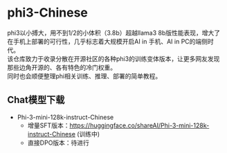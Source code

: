 # phi3-Chinese
phi3以小搏大，用不到1/2的小体积（3.8b）超越llama3 8b版性能表现，增大了在手机上部署的可行性，几乎标志着大规模开启AI in 手机、AI in PC的端侧时代。  
该仓库致力于收录分散在开源社区的各种phi3的训练变体版本，让更多网友发现那些边角开源的、各有特色的冷门权重。  
同时也会顺便整理phi相关训练、推理、部署的简单教程。  

## Chat模型下载
- Phi-3-mini-128k-instruct-Chinese
  - 增量SFT版本：https://huggingface.co/shareAI/Phi-3-mini-128k-instruct-Chinese (训练中)
  - 直接DPO版本：待进行
